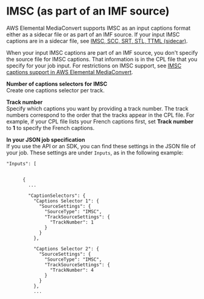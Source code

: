 # IMSC \(as part of an IMF source\)<a name="IMSC-in-MXF"></a>

AWS Elemental MediaConvert supports IMSC as an input captions format either as a sidecar file or as part of an IMF source\. If your input IMSC captions are in a sidecar file, see [IMSC, SCC, SRT, STL, TTML \(sidecar\)](sidecar-input.md)\.

When your input IMSC captions are part of an IMF source, you don't specify the source file for IMSC captions\. That information is in the CPL file that you specify for your job input\. For restrictions on IMSC support, see [IMSC captions support in AWS Elemental MediaConvert](imsc-captions-support.md)\.

**Number of captions selectors for IMSC**  
Create one captions selector per track\.

**Track number**  
Specify which captions you want by providing a track number\. The track numbers correspond to the order that the tracks appear in the CPL file\. For example, if your CPL file lists your French captions first, set **Track number** to **1** to specify the French captions\.

**In your JSON job specification**  
If you use the API or an SDK, you can find these settings in the JSON file of your job\. These settings are under `Inputs`, as in the following example:

```
"Inputs": [

 
      {
        ...
        		
        "CaptionSelectors": {
          "Captions Selector 1": {
            "SourceSettings": {
              "SourceType": "IMSC",
              "TrackSourceSettings": {
                "TrackNumber": 1
              }
            }
          },

          "Captions Selector 2": {
            "SourceSettings": {
              "SourceType": "IMSC",
              "TrackSourceSettings": {
                "TrackNumber": 4
              }
            }
          },
          ...
```